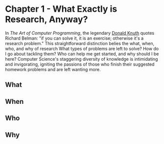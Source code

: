 # Chapter 1 - What Exactly is Research, Anyway?

In *The Art of Computer Programming*, the legendary [Donald Knuth](https://en.wikipedia.org/wiki/Donald_Knuth) quotes Richard Belman: "if you can solve it, it is an exercise; otherwise it's a research problem." This straightforward distinction belies the what, when, who, and why of research  What types of problems are left to solve? How do I go about tackling them? Who can help me get started, and why should I be here? Computer Science's staggering diversity of knowledge is intimidating and invigorating, igniting the passions of those who finish their suggested homework problems and are left wanting more. 

## What

## When

## Who

## Why
